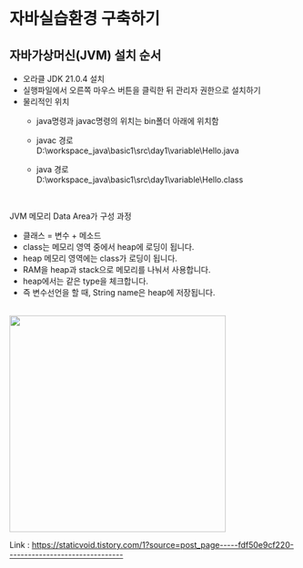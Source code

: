 # 자바실습환경 구축하기

## 자바가상머신(JVM) 설치 순서
- 오라클 JDK 21.0.4 설치
- 실행파일에서 오른쪽 마우스 버튼을 클릭한 뒤 관리자 권한으로 설치하기
- 물리적인 위치
    - java명령과 javac명령의 위치는 bin폴더 아래에 위치함

    - javac 경로 <br />
    D:\workspace_java\basic1\src\day1\variable\Hello.java

    - java 경로 <br />
    D:\workspace_java\basic1\src\day1\variable\Hello.class

<br />

JVM 메모리 Data Area가 구성 과정
- 클래스 = 변수 + 메소드
- class는 메모리 영역 중에서 heap에 로딩이 됩니다.
- heap 메모리 영역에는 class가 로딩이 됩니다.
- RAM을 heap과 stack으로 메모리를 나눠서 사용합니다.
- heap에서는 같은 type을 체크합니다.
- 즉 변수선언을 할 때, String name은 heap에 저장됩니다.

<br />

<img src="https://miro.medium.com/v2/resize:fit:1400/0*vz5rjm4zz1hfYZtK.png" height=380>

Link : https://staticvoid.tistory.com/1?source=post_page-----fdf50e9cf220--------------------------------

<br />